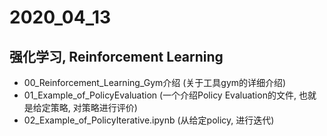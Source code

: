 # 2020_04_13

## 强化学习, Reinforcement Learning

- 00_Reinforcement_Learning_Gym介绍 (关于工具gym的详细介绍)
- 01_Example_of_PolicyEvaluation (一个介绍Policy Evaluation的文件, 也就是给定策略, 对策略进行评价)
- 02_Example_of_PolicyIterative.ipynb (从给定policy, 进行迭代)